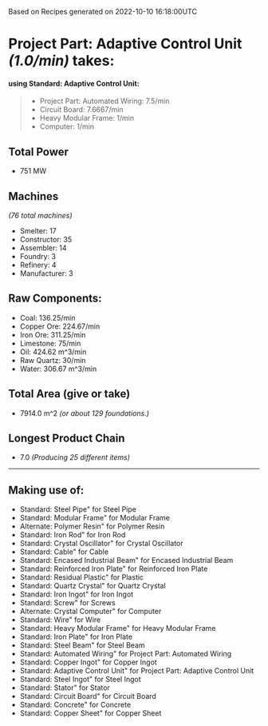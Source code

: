 Based on Recipes generated on 2022-10-10 16:18:00UTC
# Project Part: Adaptive Control Unit *(1.0/min)* takes:
#### using Standard: Adaptive Control Unit:
> *  Project Part: Automated Wiring: 7.5/min
> *  Circuit Board: 7.6667/min
> *  Heavy Modular Frame: 1/min
> *  Computer: 1/min


## Total Power
*  751 MW

## Machines
*(76 total machines)*
* Smelter: 17
* Constructor: 35
* Assembler: 14
* Foundry: 3
* Refinery: 4
* Manufacturer: 3

## Raw Components:
* Coal: 136.25/min
* Copper Ore: 224.67/min
* Iron Ore: 311.25/min
* Limestone: 75/min
* Oil: 424.62 m^3/min
* Raw Quartz: 30/min
* Water: 306.67 m^3/min

## Total Area (give or take)
*  7914.0 m^2
*(or about 129 foundations.)*

## Longest Product Chain
*  7.0
*(Producing 25 different items)*

------

## Making use of:
* Standard: Steel Pipe" for Steel Pipe
* Standard: Modular Frame" for Modular Frame
* Alternate: Polymer Resin" for Polymer Resin
* Standard: Iron Rod" for Iron Rod
* Standard: Crystal Oscillator" for Crystal Oscillator
* Standard: Cable" for Cable
* Standard: Encased Industrial Beam" for Encased Industrial Beam
* Standard: Reinforced Iron Plate" for Reinforced Iron Plate
* Standard: Residual Plastic" for Plastic
* Standard: Quartz Crystal" for Quartz Crystal
* Standard: Iron Ingot" for Iron Ingot
* Standard: Screw" for Screws
* Alternate: Crystal Computer" for Computer
* Standard: Wire" for Wire
* Standard: Heavy Modular Frame" for Heavy Modular Frame
* Standard: Iron Plate" for Iron Plate
* Standard: Steel Beam" for Steel Beam
* Standard: Automated Wiring" for Project Part: Automated Wiring
* Standard: Copper Ingot" for Copper Ingot
* Standard: Adaptive Control Unit" for Project Part: Adaptive Control Unit
* Standard: Steel Ingot" for Steel Ingot
* Standard: Stator" for Stator
* Standard: Circuit Board" for Circuit Board
* Standard: Concrete" for Concrete
* Standard: Copper Sheet" for Copper Sheet